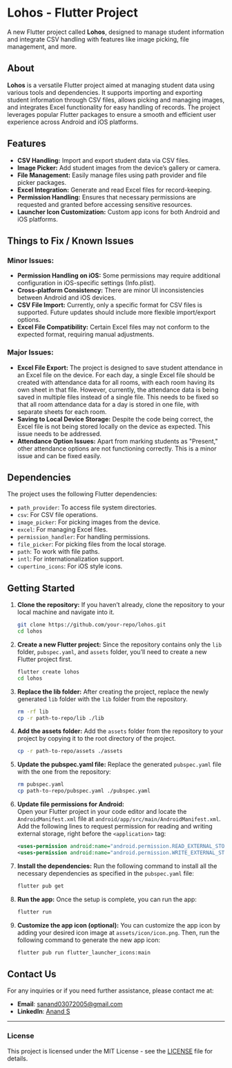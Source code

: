 # Lohos - Flutter Project

A new Flutter project called **Lohos**, designed to manage student information and integrate CSV handling with features like image picking, file management, and more.

## About

**Lohos** is a versatile Flutter project aimed at managing student data using various tools and dependencies. It supports importing and exporting student information through CSV files, allows picking and managing images, and integrates Excel functionality for easy handling of records. The project leverages popular Flutter packages to ensure a smooth and efficient user experience across Android and iOS platforms.

## Features

- **CSV Handling:** Import and export student data via CSV files.
- **Image Picker:** Add student images from the device’s gallery or camera.
- **File Management:** Easily manage files using path provider and file picker packages.
- **Excel Integration:** Generate and read Excel files for record-keeping.
- **Permission Handling:** Ensures that necessary permissions are requested and granted before accessing sensitive resources.
- **Launcher Icon Customization:** Custom app icons for both Android and iOS platforms.

## Things to Fix / Known Issues

### Minor Issues:
- **Permission Handling on iOS:** Some permissions may require additional configuration in iOS-specific settings (Info.plist).
- **Cross-platform Consistency:** There are minor UI inconsistencies between Android and iOS devices.
- **CSV File Import:** Currently, only a specific format for CSV files is supported. Future updates should include more flexible import/export options.
- **Excel File Compatibility:** Certain Excel files may not conform to the expected format, requiring manual adjustments.

### Major Issues:
- **Excel File Export:** The project is designed to save student attendance in an Excel file on the device. For each day, a single Excel file should be created with attendance data for all rooms, with each room having its own sheet in that file. However, currently, the attendance data is being saved in multiple files instead of a single file. This needs to be fixed so that all room attendance data for a day is stored in one file, with separate sheets for each room.
- **Saving to Local Device Storage:** Despite the code being correct, the Excel file is not being stored locally on the device as expected. This issue needs to be addressed.
- **Attendance Option Issues:** Apart from marking students as "Present," other attendance options are not functioning correctly. This is a minor issue and can be fixed easily.

## Dependencies

The project uses the following Flutter dependencies:
- `path_provider`: To access file system directories.
- `csv`: For CSV file operations.
- `image_picker`: For picking images from the device.
- `excel`: For managing Excel files.
- `permission_handler`: For handling permissions.
- `file_picker`: For picking files from the local storage.
- `path`: To work with file paths.
- `intl`: For internationalization support.
- `cupertino_icons`: For iOS style icons.

## Getting Started

1. **Clone the repository:** If you haven’t already, clone the repository to your local machine and navigate into it.
   ```bash
   git clone https://github.com/your-repo/lohos.git
   cd lohos
   ```

2. **Create a new Flutter project:** Since the repository contains only the `lib` folder, `pubspec.yaml`, and `assets` folder, you’ll need to create a new Flutter project first.
   ```bash
   flutter create lohos
   cd lohos
   ```

3. **Replace the lib folder:** After creating the project, replace the newly generated `lib` folder with the `lib` folder from the repository.
   ```bash
   rm -rf lib
   cp -r path-to-repo/lib ./lib
   ```

4. **Add the assets folder:** Add the `assets` folder from the repository to your project by copying it to the root directory of the project.
   ```bash
   cp -r path-to-repo/assets ./assets
   ```

5. **Update the pubspec.yaml file:** Replace the generated `pubspec.yaml` file with the one from the repository:
   ```bash
   rm pubspec.yaml
   cp path-to-repo/pubspec.yaml ./pubspec.yaml
   ```

6. **Update file permissions for Android:**  
   Open your Flutter project in your code editor and locate the `AndroidManifest.xml` file at `android/app/src/main/AndroidManifest.xml`. Add the following lines to request permission for reading and writing external storage, right before the `<application>` tag:
   ```xml
   <uses-permission android:name="android.permission.READ_EXTERNAL_STORAGE"/>
   <uses-permission android:name="android.permission.WRITE_EXTERNAL_STORAGE"/>
   ```

7. **Install the dependencies:** Run the following command to install all the necessary dependencies as specified in the `pubspec.yaml` file:
   ```bash
   flutter pub get
   ```

8. **Run the app:** Once the setup is complete, you can run the app:
   ```bash
   flutter run
   ```

9. **Customize the app icon (optional):** You can customize the app icon by adding your desired icon image at `assets/icon/icon.png`. Then, run the following command to generate the new app icon:
   ```bash
   flutter pub run flutter_launcher_icons:main
   ```
   
## Contact Us

For any inquiries or if you need further assistance, please contact me at:

- **Email**: [sanand03072005@gmail.com](mailto:sanand03072005@gmail.com?subject=Enquiry%20about%20Lohos%20Project&body=Dear%20Anand,%0A%0A%20I%20have%20an%20enquiry%20about%20the%20Lohos%20Project.%20Please%20provide%20the%20necessary%20details.%0A%0A%20Thank%20you.%0A%0A%20Best%20regards,%0A%20[Your%20Name])
- **LinkedIn**: [Anand S](https://www.linkedin.com/in/anands37/)

---

### License

This project is licensed under the MIT License - see the [LICENSE](LICENSE) file for details.
